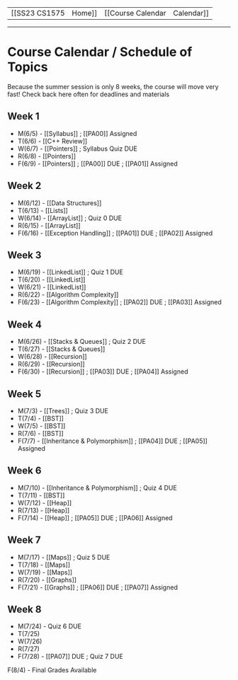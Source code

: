 
|  |  |  |  |
|----------|----------|----------|----------|
| [[SS23 CS1575|Home]] | [[Course Calendar|Calendar]] | [[Syllabus]] | [[Lecture Notes]] |

---


# Course Calendar / Schedule of Topics

Because the summer session is only 8 weeks, the course will move very fast! Check back here often for deadlines and materials

## Week 1
* M(6/5) - [[Syllabus]] ;  [[PA00]] Assigned
* T(6/6) - [[C++ Review]]
* W(6/7) - [[Pointers]] ; Syllabus Quiz DUE
* R(6/8) - [[Pointers]]
* F(6/9) - [[Pointers]] ; [[PA00]] DUE ; [[PA01]] Assigned

## Week 2
* M(6/12) - [[Data Structures]] 
* T(6/13) - [[Lists]]
* W(6/14) - [[ArrayList]] ; Quiz 0 DUE
* R(6/15) - [[ArrayList]]
* F(6/16) - [[Exception Handling]] ; [[PA01]] DUE ; [[PA02]] Assigned

## Week 3
* M(6/19) - [[LinkedList]] ; Quiz 1 DUE
* T(6/20) - [[LinkedList]]
* W(6/21) - [[LinkedList]]
* R(6/22) - [[Algorithm Complexity]]
* F(6/23) - [[Algorithm Complexity]] ; [[PA02]] DUE ; [[PA03]] Assigned

## Week 4
* M(6/26) - [[Stacks & Queues]] ; Quiz 2 DUE
* T(6/27) - [[Stacks & Queues]]
* W(6/28) - [[Recursion]]
* R(6/29) - [[Recursion]]
* F(6/30) - [[Recursion]] ; [[PA03]] DUE ; [[PA04]] Assigned

## Week 5
* M(7/3) - [[Trees]] ; Quiz 3 DUE
* T(7/4) - [[BST]]
* W(7/5) - [[BST]]
* R(7/6) - [[BST]]
* F(7/7) - [[Inheritance & Polymorphism]] ; [[PA04]] DUE ; [[PA05]] Assigned

## Week 6
* M(7/10) - [[Inheritance & Polymorphism]] ; Quiz 4 DUE
* T(7/11) - [[BST]]
* W(7/12) - [[Heap]]
* R(7/13) - [[Heap]]
* F(7/14) - [[Heap]] ; [[PA05]] DUE ; [[PA06]] Assigned

## Week 7
* M(7/17) - [[Maps]] ; Quiz 5 DUE
* T(7/18) - [[Maps]]
* W(7/19) - [[Maps]]
* R(7/20) - [[Graphs]]
* F(7/21) - [[Graphs]] ; [[PA06]] DUE ; [[PA07]] Assigned

## Week 8
* M(7/24) - Quiz 6 DUE
* T(7/25)
* W(7/26)
* R(7/27)
* F(7/28) - [[PA07]] DUE ; Quiz 7 DUE

F(8/4) - Final Grades Available